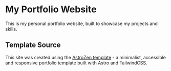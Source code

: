 # My Portfolio Website

This is my personal portfolio website, built to showcase my projects and skills.

## Template Source

This site was created using the [AstroZen template](https://github.com/immois/astro-zen) - a minimalist, accessible and responsive portfolio template built with Astro and TailwindCSS.
